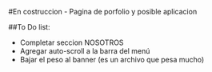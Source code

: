 #En costruccion - Pagina de porfolio y posible aplicacion

##To Do list:
* Completar seccion NOSOTROS
* Agregar auto-scroll a la barra del menú
* Bajar el peso al banner (es un archivo que pesa mucho)